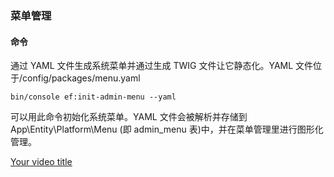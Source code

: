 ### 菜单管理

#### 命令

通过 YAML 文件生成系统菜单并通过生成 TWIG 文件让它静态化。YAML 文件位于/config/packages/menu.yaml

```shell
bin/console ef:init-admin-menu --yaml
```

可以用此命令初始化系统菜单。YAML 文件会被解析并存储到 App\Entity\Platform\Menu (即 admin_menu 表)中，并在菜单管理里进行图形化管理。

[Your video title](/documents/features/menu/menus.mp4)
